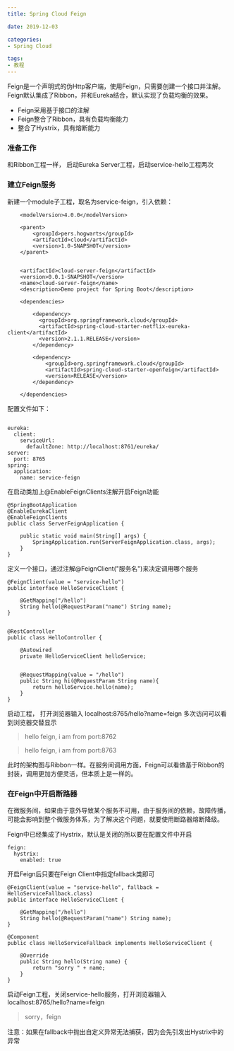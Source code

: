 ```yaml
---
title: Spring Cloud Feign

date: 2019-12-03

categories: 
- Spring Cloud

tags:
- 教程
---
```


Feign是一个声明式的伪Http客户端，使用Feign，只需要创建一个接口并注解。Feign默认集成了Ribbon，并和Eureka结合，默认实现了负载均衡的效果。

- Feign采用基于接口的注解
- Feign整合了Ribbon，具有负载均衡能力
- 整合了Hystrix，具有熔断能力

<!--more-->

### 准备工作
和Ribbon工程一样， 启动Eureka Server工程，启动service-hello工程两次

### 建立Feign服务

新建一个module子工程，取名为service-feign，引入依赖：

```
    <modelVersion>4.0.0</modelVersion>

    <parent>
        <groupId>pers.hogwarts</groupId>
        <artifactId>cloud</artifactId>
        <version>1.0-SNAPSHOT</version>
    </parent>


    <artifactId>cloud-server-feign</artifactId>
    <version>0.0.1-SNAPSHOT</version>
    <name>cloud-server-feign</name>
    <description>Demo project for Spring Boot</description>

    <dependencies>

        <dependency>
          <groupId>org.springframework.cloud</groupId>
          <artifactId>spring-cloud-starter-netflix-eureka-client</artifactId>
          <version>2.1.1.RELEASE</version>
        </dependency>

        <dependency>
            <groupId>org.springframework.cloud</groupId>
            <artifactId>spring-cloud-starter-openfeign</artifactId>
            <version>RELEASE</version>
        </dependency>

    </dependencies>
```

配置文件如下：
```

eureka:
  client:
    serviceUrl:
      defaultZone: http://localhost:8761/eureka/
server:
  port: 8765
spring:
  application:
    name: service-feign

```

在启动类加上@EnableFeignClients注解开启Feign功能

```
@SpringBootApplication
@EnableEurekaClient
@EnableFeignClients
public class ServerFeignApplication {

    public static void main(String[] args) {
        SpringApplication.run(ServerFeignApplication.class, args);
    }
}
```

定义一个接口，通过注解@FeignClient("服务名")来决定调用哪个服务

```
@FeignClient(value = "service-hello")
public interface HelloServiceClient {

    @GetMapping("/hello")
    String hello(@RequestParam("name") String name);
}


@RestController
public class HelloController {

    @Autowired
    private HelloServiceClient helloService;


    @RequestMapping(value = "/hello")
    public String hi(@RequestParam String name){
        return helloService.hello(name);
    }
}
```


启动工程， 打开浏览器输入 localhost:8765/hello?name=feign 多次访问可以看到浏览器交替显示

> hello feign, i am from port:8762

> hello feign, i am from port:8763

此时的架构图与Ribbon一样。在服务间调用方面，Feign可以看做基于Ribbon的封装，调用更加方便灵活，但本质上是一样的。


### 在Feign中开启断路器

在微服务间，如果由于意外导致某个服务不可用，由于服务间的依赖，故障传播，可能会影响到整个微服务体系，为了解决这个问题，就要使用断路器熔断降级。

Feign中已经集成了Hystrix，默认是关闭的所以要在配置文件中开启

```
feign:
  hystrix:
    enabled: true
```

开启Feign后只要在Feign Client中指定fallback类即可


```
@FeignClient(value = "service-hello", fallback = HelloServiceFallback.class)
public interface HelloServiceClient {

    @GetMapping("/hello")
    String hello(@RequestParam("name") String name);
}

@Component
public class HelloServiceFallback implements HelloServiceClient {

    @Override
    public String hello(String name) {
        return "sorry " + name;
    }
}
```

启动Feign工程，关闭service-hello服务，打开浏览器输入 localhost:8765/hello?name=feign

> sorry，feign

注意：如果在fallback中抛出自定义异常无法捕获，因为会先引发出Hystrix中的异常